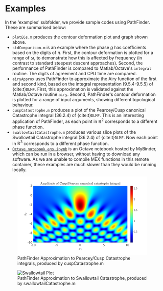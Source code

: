 # Examples

In the 'examples' subfolder, we provide sample codes using PathFinder. These are summarised below:

* `plotEGs.m` produces the contour deformation plot and graph shown above.
* `stdComparison.m` is an example where the phase $g$ has coefficients based on the digits of $\pi$. First, the contour deformation is plotted for a range of $\omega$, to demonstrate how this is affected by frequency (in contrast to standard steepest descent approaches). Second, the performance of PathFinder is compared to Matlab/Octave's `integral` routine. The digits of agreement and CPU time are compared.
* `airyApprox` uses PathFinder to approximate the Airy function of the first and second kind, based on the integral representation (9.5.4-9.5.5) of {cite:t}`DLMF`. First, this approximation is validated against the Matlab/Octave routine `airy`. Second, PathFinder's contour deformation is plotted for a range of input arguments, showing different topological behaviour.
* `cuspCatastrophe.m` produces a plot of the Pearcey/Cusp canonical Catastrophe integral (36.2.4) of {cite:t}`DLMF`. This is an interesting application of PathFinder, as each point in $\mathbb{R}^2$ corresponds to a different phase function.
* `swallowtailCatastrophe.m` produces various slice plots of the Swallowtail Catastrophe integral (36.2.4) of {cite:t}`DLMF`. Now each point in $\mathbb{R}^3$ corresponds to a different phase function.
* [`Octave_notebook_egs.ipynb`](https://mybinder.org/v2/gh/AndrewGibbs/PathFinder/HEAD?labpath=examples%2FOctave_notebook_egs.ipynb) is an Octave notebook hosted by MyBinder, which can be run in a browser, without having to download any software. As we are unable to compile MEX functions in this remote container, these examples are much slower than they would be running locally.

<figure>
  <img src="../../../examples/cusp.png" alt="Cusp Plot">
  <figcaption>PathFinder Approximation to Pearcey/Cusp Catastrophe integrals, produced by  cuspCatastrophe.m</figcaption>
</figure>

<figure>
  <img src="../../../examples/swallowtailCatastrophe.m" alt="Swallowtail Plot"> 
  <figcaption>PathFinder Approximation to Swallowtail Catastrophe, produced by  swallowtailCatastrophe.m</figcaption>
</figure>